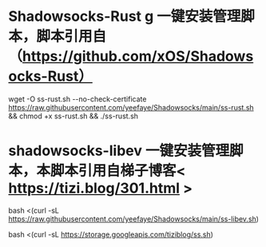 # Shadowsocks-Rust g 一键安装管理脚本，脚本引用自 （https://github.com/xOS/Shadowsocks-Rust）

wget -O ss-rust.sh --no-check-certificate https://raw.githubusercontent.com/yeefaye/Shadowsocks/main/ss-rust.sh && chmod +x ss-rust.sh && ./ss-rust.sh

# shadowsocks-libev 一键安装管理脚本，本脚本引用自梯子博客<  https://tizi.blog/301.html >

bash <(curl -sL https://raw.githubusercontent.com/yeefaye/Shadowsocks/main/ss-libev.sh) 

bash <(curl -sL https://storage.googleapis.com/tiziblog/ss.sh)
